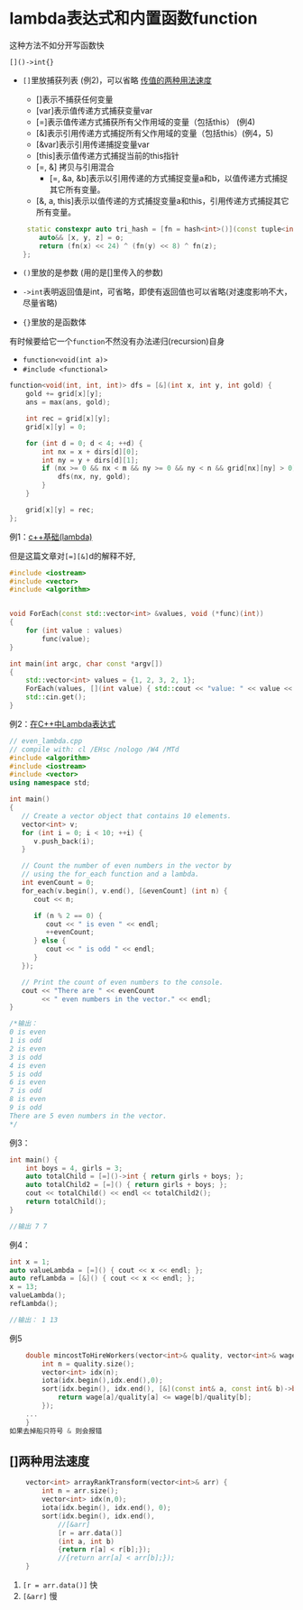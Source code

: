# lambda表达式和内置函数function
这种方法不如分开写函数快

`[]()->int{}`

-   `[]`里放捕获列表 (例2)，可以省略 [传值的两种用法速度](#[]两种用法速度)

    -   []表示不捕获任何变量
    -   [var]表示值传递方式捕获变量var
    -   [=]表示值传递方式捕获所有父作用域的变量（包括this） (例4)
    -   [&]表示引用传递方式捕捉所有父作用域的变量（包括this）(例4，5)
    -   [&var]表示引用传递捕捉变量var
    -   [this]表示值传递方式捕捉当前的this指针
    -   [=, &] 拷贝与引用混合
        -   [=, &a, &b]表示以引用传递的方式捕捉变量a和b，以值传递方式捕捉其它所有变量。
    - [&, a, this]表示以值传递的方式捕捉变量a和this，引用传递方式捕捉其它所有变量。
    ```cpp
     static constexpr auto tri_hash = [fn = hash<int>()](const tuple<int, int, int>& o) -> size_t {
        auto&& [x, y, z] = o;
        return (fn(x) << 24) ^ (fn(y) << 8) ^ fn(z);
    };
    ```

-   `()`里放的是参数 (用的是[]里传入的参数)

-   `->int`表明返回值是int，可省略，即使有返回值也可以省略(对速度影响不大，尽量省略)

-   `{}`里放的是函数体

有时候要给它一个`function`不然没有办法递归(recursion)自身
- `function<void(int a)>`
- `#include <functional>`
```cpp
function<void(int, int, int)> dfs = [&](int x, int y, int gold) {
    gold += grid[x][y];
    ans = max(ans, gold);

    int rec = grid[x][y];
    grid[x][y] = 0;

    for (int d = 0; d < 4; ++d) {
        int nx = x + dirs[d][0];
        int ny = y + dirs[d][1];
        if (nx >= 0 && nx < m && ny >= 0 && ny < n && grid[nx][ny] > 0) {
            dfs(nx, ny, gold);
        }
    }

    grid[x][y] = rec;
};
```

例1：[c++基础(lambda)](https://www.jianshu.com/p/6482fbd3abdf)

但是这篇文章对`[=][&]`d的解释不好,

```cpp
#include <iostream>
#include <vector>
#include <algorithm>


void ForEach(const std::vector<int> &values, void (*func)(int))
{
    for (int value : values)
        func(value);
}

int main(int argc, char const *argv[])
{
    std::vector<int> values = {1, 2, 3, 2, 1};
    ForEach(values, [](int value) { std::cout << "value: " << value << std::endl; });
    std::cin.get();
}
```

例2：[在C++中Lambda表达式](https://docs.microsoft.com/zh-cn/previous-versions/dd293608\(v=vs.110\)?redirectedfrom=MSDN)

```cpp
// even_lambda.cpp
// compile with: cl /EHsc /nologo /W4 /MTd
#include <algorithm>
#include <iostream>
#include <vector>
using namespace std;

int main() 
{
   // Create a vector object that contains 10 elements.
   vector<int> v;
   for (int i = 0; i < 10; ++i) {
      v.push_back(i);
   }

   // Count the number of even numbers in the vector by 
   // using the for_each function and a lambda.
   int evenCount = 0;
   for_each(v.begin(), v.end(), [&evenCount] (int n) {
      cout << n;

      if (n % 2 == 0) {
         cout << " is even " << endl;
         ++evenCount;
      } else {
         cout << " is odd " << endl;
      }
   });

   // Print the count of even numbers to the console.
   cout << "There are " << evenCount 
        << " even numbers in the vector." << endl;
}

/*输出：
0 is even
1 is odd
2 is even
3 is odd
4 is even
5 is odd
6 is even
7 is odd
8 is even
9 is odd
There are 5 even numbers in the vector.
*/
```

例3：

```cpp
int main() { 
	int boys = 4, girls = 3; 
	auto totalChild = [=]()->int { return girls + boys; };
	auto totalChild2 = [=]() { return girls + boys; };
	cout << totalChild() << endl << totalChild2();
	return totalChild(); 
}

//输出 7 7
```

例4：

```cpp
int x = 1;
auto valueLambda = [=]() { cout << x << endl; };
auto refLambda = [&]() { cout << x << endl; };
x = 13;
valueLambda();
refLambda();

//输出： 1 13
```

例5
```cpp
    double mincostToHireWorkers(vector<int>& quality, vector<int>& wage, int k) {
        int n = quality.size();
        vector<int> idx(n);
        iota(idx.begin(),idx.end(),0);
        sort(idx.begin(), idx.end(), [&](const int& a, const int& b)->bool{
            return wage[a]/quality[a] <= wage[b]/quality[b];
        });
    ...
    }
如果去掉船只符号 & 则会报错
```

## []两种用法速度

```cpp
    vector<int> arrayRankTransform(vector<int>& arr) {
        int n = arr.size();
        vector<int> idx(n,0);
        iota(idx.begin(), idx.end(), 0);
        sort(idx.begin(), idx.end(), 
            //[&arr]
            [r = arr.data()]
            (int a, int b)
            {return r[a] < r[b];});
            //{return arr[a] < arr[b];});
    }
```

1. `[r = arr.data()]` 快
2. `[&arr]` 慢